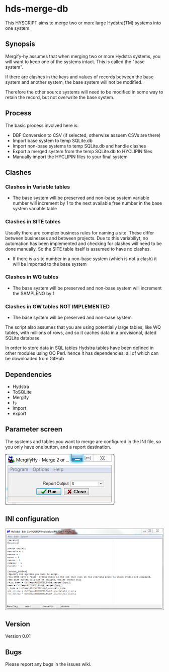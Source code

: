 hds-merge-db
============

This HYSCRIPT aims to merge two or more large Hydstra(TM) systems into one system.

## Synopsis

Mergify-hy assumes that when merging two or more Hydstra systems, you will want to keep one of the systems intact. This is called the "base system". 

If there are clashes in the keys and values of records between the base system and another system, the base system will not be modified.

Therefore the other source systems will need to be modified in some way to retain the record, but not overwrite the base system.

## Process

The basic process involved here is:

* DBF Conversion to CSV (if selected, otherwise assuem CSVs are there)
* Import base system to temp SQLite.db
* Import non-base systems to temp SQLite.db and handle clashes
* Export a merged system from the temp SQLite.db to HYCLIPIN files
* Manually import the HYCLIPIN files to your final system

## Clashes
 
### Clashes in Variable tables 

* The base system will be preserved and non-base system variable number will increment by 1 to the next available free number in the base system variable table

### Clashes in SITE tables

Usually there are complex business rules for naming a site. These differ between businesses and between projects. Due to this variabiliyt, no automation has been implemented and checking for clashes will need to be done manually. So the SITE table itself is assumed to have no clashes.

* If there is a site number in a non-base system (which is not a clash) it will be imported to the base system

### Clashes in WQ tables

* The base system will be preserved and non-base system will increment the SAMPLENO by 1

### Clashes in GW tables NOT IMPLEMENTED

* The base system will be preserved and non-base system 



The script also assumes that you are using potentially large tables, like WQ tables, with millions of rows, and so it caches data in a provisional, dated SQLite database.

In order to store data in SQL tables Hydstra tables have been defined in other modules using OO Perl. hence it has dependencies, all of which can be downloaded from GitHub

## Dependencies

* Hydstra
* ToSQLite
* Mergify
* fs
* import
* export

## Parameter screen

The systems and tables you want to merge are configured in the INI file, so you only have one button, and a report destination.

![Parameter screen](/images/psc.PNG)

## INI configuration

![INI file](/images/ini.png)

## Version

Version 0.01
  
## Bugs

Please report any bugs in the issues wiki.

